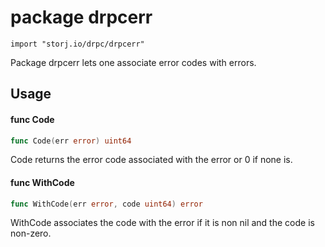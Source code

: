 # package drpcerr

`import "storj.io/drpc/drpcerr"`

Package drpcerr lets one associate error codes with errors.

## Usage

#### func  Code

```go
func Code(err error) uint64
```
Code returns the error code associated with the error or 0 if none is.

#### func  WithCode

```go
func WithCode(err error, code uint64) error
```
WithCode associates the code with the error if it is non nil and the code is
non-zero.
